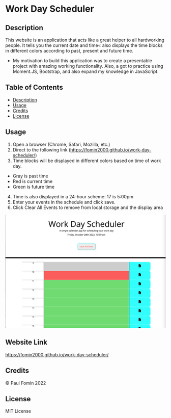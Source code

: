 # Work Day Scheduler

## Description

This website is an application that acts like a great helper to all hardworking people. It tells you the current date and time< also displays the time blocks in different colors according to past, present and future time.

- My motivation to build this application was to create a presentable project with amazing working functionality. Also, a got to practice using Moment.JS, Bootstrap, and also expand my knowledge in JavaScript.

## Table of Contents

- [Description](#description)
- [Usage](#usage)
- [Credits](#credits)
- [License](#license)

## Usage 

1. Open a browser (Chrome, Safari, Mozilla, etc.)
2. Direct to the following link (https://fomin2000.github.io/work-day-scheduler/)
3. Time blocks will be displayed in different colors based on time of work day.
- Gray is past time
- Red is current time
- Green is future time
4. Time is also displayed in a 24-hour scheme: 17 is 5:00pm
5. Enter your events in the schedule and click save.
6. Click Clear All Events to remove from local storage and the display area

![websiteScreenshot](./assets/images/workDayScheduler.png)

## Website Link

https://fomin2000.github.io/work-day-scheduler/

## Credits

© Paul Fomin 2022


## License 

MIT License